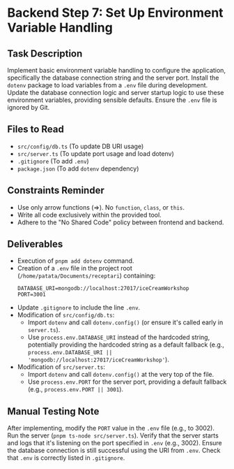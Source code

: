 # Backend Step 7: Set Up Environment Variable Handling

## Task Description
Implement basic environment variable handling to configure the application, specifically the database connection string and the server port. Install the `dotenv` package to load variables from a `.env` file during development. Update the database connection logic and server startup logic to use these environment variables, providing sensible defaults. Ensure the `.env` file is ignored by Git.

## Files to Read
*   `src/config/db.ts` (To update DB URI usage)
*   `src/server.ts` (To update port usage and load dotenv)
*   `.gitignore` (To add `.env`)
*   `package.json` (To add `dotenv` dependency)

## Constraints Reminder
*   Use only arrow functions (=>). No `function`, `class`, or `this`.
*   Write all code exclusively within the provided tool.
*   Adhere to the "No Shared Code" policy between frontend and backend.

## Deliverables
*   Execution of `pnpm add dotenv` command.
*   Creation of a `.env` file in the project root (`/home/patata/Documents/receptari`) containing:
    ```
    DATABASE_URI=mongodb://localhost:27017/iceCreamWorkshop
    PORT=3001
    ```
*   Update `.gitignore` to include the line `.env`.
*   Modification of `src/config/db.ts`:
    *   Import `dotenv` and call `dotenv.config()` (or ensure it's called early in `server.ts`).
    *   Use `process.env.DATABASE_URI` instead of the hardcoded string, potentially providing the hardcoded string as a default fallback (e.g., `process.env.DATABASE_URI || 'mongodb://localhost:27017/iceCreamWorkshop'`).
*   Modification of `src/server.ts`:
    *   Import `dotenv` and call `dotenv.config()` at the very top of the file.
    *   Use `process.env.PORT` for the server port, providing a default fallback (e.g., `process.env.PORT || 3001`).

## Manual Testing Note
After implementing, modify the `PORT` value in the `.env` file (e.g., to 3002). Run the server (`pnpm ts-node src/server.ts`). Verify that the server starts and logs that it's listening on the port specified in `.env` (e.g., 3002). Ensure the database connection is still successful using the URI from `.env`. Check that `.env` is correctly listed in `.gitignore`.